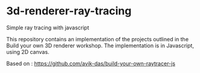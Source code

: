 # 3d-renderer-ray-tracing
Simple ray tracing with javascript

This repository contains an implementation of the projects outlined in the Build your own 3D renderer workshop. The implementation is in Javascript, using 2D canvas.

Based on : https://github.com/avik-das/build-your-own-raytracer-js

